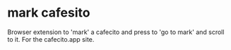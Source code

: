 # mark cafesito

Browser extension to 'mark' a cafecito and press to 'go to mark' and scroll to it.
For the cafecito.app site.
